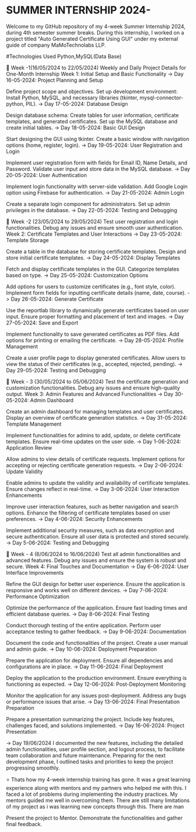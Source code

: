 # SUMMER INTERNSHIP 2024-
Welcome to my GitHub repository of my 4-week Summer Internship 2024, during 4th semester summer breaks. During this internship, I worked on a project titled "Auto Generated Certificate Using GUI" under my external guide of company MaMoTechnolabs LLP.

#Technologies Used 
Python,MySQL(Data Base)

📅 Week -1(16/05/2024 to 22/05/2024)
Weekly and Daily Project Details for One-Month Internship
Week 1: Initial Setup and Basic Functionality
-> Day 16-05-2024: Project Planning and Setup

Define project scope and objectives.
Set up development environment: Install Python, MySQL, and necessary libraries (tkinter, mysql-connector-python, PIL).
-> Day 17-05-2024: Database Design

Design database schema: Create tables for user information, certificate templates, and generated certificates.
Set up the MySQL database and create initial tables.
-> Day 18-05-2024: Basic GUI Design

Start designing the GUI using tkinter.
Create a basic window with navigation options (home, register, login).
-> Day 19-05-2024: User Registration and Login

Implement user registration form with fields for Email ID, Name Details, and Password.
Validate user input and store data in the MySQL database.
-> Day 20-05-2024: User Authentication

Implement login functionality with server-side validation.
Add Google Login option using Firebase for authentication.
-> Day 21-05-2024: Admin Login

Create a separate login component for administrators.
Set up admin privileges in the database.
-> Day 22-05-2024: Testing and Debugging

📅 Week -2 (23/05/2024 to 29/05/2024)
Test user registration and login functionalities.
Debug any issues and ensure smooth user authentication.
Week 2: Certificate Templates and User Interactions
-> Day 23-05-2024: Template Storage

Create a table in the database for storing certificate templates.
Design and store initial certificate templates.
-> Day 24-05-2024: Display Templates

Fetch and display certificate templates in the GUI.
Categorize templates based on type.
-> Day 25-05-2024: Customization Options

Add options for users to customize certificates (e.g., font style, color).
Implement form fields for inputting certificate details (name, date, course).
-> Day 26-05-2024: Generate Certificate

Use the reportlab library to dynamically generate certificates based on user input.
Ensure proper formatting and placement of text and images.
-> Day 27-05-2024: Save and Export

Implement functionality to save generated certificates as PDF files.
Add options for printing or emailing the certificate.
-> Day 28-05-2024: Profile Management

Create a user profile page to display generated certificates.
Allow users to view the status of their certificates (e.g., accepted, rejected, pending).
-> Day 29-05-2024: Testing and Debugging

📅 Week - 3 (30/05/2024 to 05/06/2024)
Test the certificate generation and customization functionalities.
Debug any issues and ensure high-quality output.
Week 3: Admin Features and Advanced Functionalities
-> Day 30-05-2024: Admin Dashboard

Create an admin dashboard for managing templates and user certificates.
Display an overview of certificate generation statistics.
-> Day 31-05-2024: Template Management

Implement functionalities for admins to add, update, or delete certificate templates.
Ensure real-time updates on the user side.
-> Day 1-06-2024: Application Review

Allow admins to view details of certificate requests.
Implement options for accepting or rejecting certificate generation requests.
-> Day 2-06-2024: Update Validity

Enable admins to update the validity and availability of certificate templates.
Ensure changes reflect in real-time.
-> Day 3-06-2024: User Interaction Enhancements

Improve user interaction features, such as better navigation and search options.
Enhance the filtering of certificate templates based on user preferences.
-> Day 4-06-2024: Security Enhancements

Implement additional security measures, such as data encryption and secure authentication.
Ensure all user data is protected and stored securely.
-> Day 5-06-2024: Testing and Debugging

📅 Week - 4 (6/06/2024 to 16/06/2024)
Test all admin functionalities and advanced features.
Debug any issues and ensure the system is robust and secure.
Week 4: Final Touches and Documentation
-> Day 6-06-2024: User Interface Improvements

Refine the GUI design for better user experience.
Ensure the application is responsive and works well on different devices.
-> Day 7-06-2024: Performance Optimization

Optimize the performance of the application.
Ensure fast loading times and efficient database queries.
-> Day 8-06-2024: Final Testing

Conduct thorough testing of the entire application.
Perform user acceptance testing to gather feedback.
-> Day 9-06-2024: Documentation

Document the code and functionalities of the project.
Create a user manual and admin guide.
-> Day 10-06-2024: Deployment Preparation

Prepare the application for deployment.
Ensure all dependencies and configurations are in place.
-> Day 11-06-2024: Final Deployment

Deploy the application to the production environment.
Ensure everything is functioning as expected.
-> Day 12-06-2024: Post-Deployment Monitoring

Monitor the application for any issues post-deployment.
Address any bugs or performance issues that arise.
-> Day 13-06-2024: Final Presentation Preparation

Prepare a presentation summarizing the project.
Include key features, challenges faced, and solutions implemented.
-> Day 16-06-2024: Project Presentation

-> Day 19/06/2024
 I documented the new features, including the detailed admin functionalities, user profile section, and logout process, to facilitate team collaboration and future maintenance. Preparing for the next development phase, I outlined tasks and priorities to keep the project progressing smoothly.

⭐ Thats how my 4-week internship training has gone. It was a great learning experience along with mentors and my partners who helped me with this. I faced a lot of problems during implementing the industry practices. My mentors guided me well in overcoming them. There are still many limitations of my project as i was learning new concepts through this. There are man

Present the project to Mentor.
Demonstrate the functionalities and gather final feedback.
